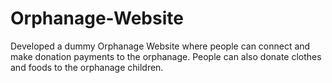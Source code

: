 # Orphanage-Website
Developed a dummy Orphanage Website where people can connect and make donation payments to the orphanage. People can also donate clothes and foods to the orphanage children.
